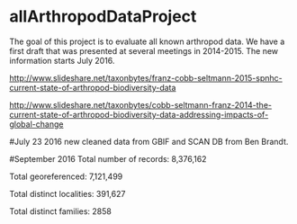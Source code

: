 # allArthropodDataProject

The goal of this project is to evaluate all known arthropod data. We have a first draft that was presented at several meetings in 2014-2015. The new information starts July 2016. 

http://www.slideshare.net/taxonbytes/franz-cobb-seltmann-2015-spnhc-current-state-of-arthropod-biodiversity-data

http://www.slideshare.net/taxonbytes/cobb-seltmann-franz-2014-the-current-state-of-arthropod-biodiversity-data-addressing-impacts-of-global-change

#July 23 2016
new cleaned data from GBIF and SCAN DB from Ben Brandt.

#September 2016
Total number of records: 8,376,162

Total georeferenced: 7,121,499

Total distinct localities: 391,627

Total distinct families: 2858
